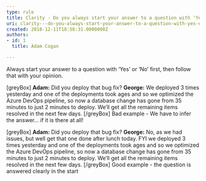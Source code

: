 ```yaml
---
type: rule
title: Clarity - Do you always start your answer to a question with ‘Yes’ or ‘No’ first, then give your opinion?
uri: clarity---do-you-always-start-your-answer-to-a-question-with-yes-or-no-first-then-give-your-opinion
created: 2018-12-11T18:58:31.0000000Z
authors:
- id: 1
  title: Adam Cogan

---
```


Always start your answer to a question with ‘Yes’ or ‘No’ first, then follow that with your opinion.
 
[greyBox]   **Adam:**  Did you deploy that bug fix?
 **George:**  We deployed 3 times yesterday and one of the deployments took ages and so we optimized the Azure DevOps pipeline, so now a database change has gone from 35 minutes to just 2 minutes to deploy. We’ll get all the remaining items resolved in the next few days.
  [/greyBox]
Bad example - We have to infer the answer... if it is there at all! 

[greyBox]   **Adam:**   Did you deploy that bug fix?
 **George:**  No, as we had issues, but well get that one done after lunch today.
FYI we deployed 3 times yesterday and one of the deployments took ages and so we optimized the Azure DevOps pipeline, so now a database change has gone from 35 minutes to just 2 minutes to deploy. We’ll get all the remaining items resolved in the next few days.
  [/greyBox]
Good example - the question is answered clearly in the start
